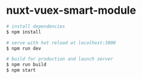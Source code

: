 # nuxt-vuex-smart-module

``` bash
# install dependencies
$ npm install

# serve with hot reload at localhost:3000
$ npm run dev

# build for production and launch server
$ npm run build
$ npm start
```
